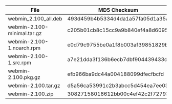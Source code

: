 | File | MD5 Checksum |
| ---- | ------------ |
| webmin_2.100_all.deb | 493d459b4b5334d4da1a57fa05d1a35a |
| webmin-2.100-minimal.tar.gz | c205b01cb8c15cc9a9b840ef4a8d6095 |
| webmin-2.100-1.noarch.rpm | e0d79c9755be0a1f8b003af39851829b |
| webmin-2.100-1.src.rpm | a7e21dda3f136b6ecb7dbf904439433d |
| webmin-2.100.pkg.gz | efb966ba9dc44a004188099dfecfbcfd |
| webmin-2.100.tar.gz | d5a56ca53991c2b3abcc5d454ea7ee03 |
| webmin-2.100.zip | 30827158018612bb00c4ef42c2f72793 |
